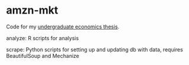 amzn-mkt
========

Code for my [undergraduate economics thesis](https://www.dropbox.com/s/ajsty32u8y390ov/seller%20strategies%20and%20price%20dynamics.pdf). 

analyze: R scripts for analysis

scrape: Python scripts for setting up and updating db with data, requires BeautifulSoup and Mechanize
